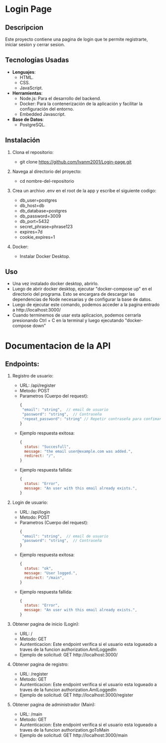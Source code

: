 # Login Page

## Descripcion 

Este proyecto contiene una pagina de login que te permite registrarte, iniciar sesion y cerrar sesion.

## Tecnologías Usadas
- **Lenguajes**:
  - HTML. 
  - CSS.
  - JavaScript.
- **Herramientas**:
  - Node.js: Para el desarrollo del backend.
  - Docker: Para la contenerización de la aplicación y facilitar la configuración del entorno.
  - Embedded Javascript.
- **Base de Datos**:
  - PostgreSQL.

## Instalación
1. Clona el repositorio:
    - git clone https://github.com/Ivanm2001/Login-page.git
     
2. Navega al directorio del proyecto:
   - cd nombre-del-repositorio

3. Crea un archivo .env en el root de la app y escribe el siguiente codigo: 
      - db_user=postgres
      - db_host=db
      - db_database=postgres
      - db_password=3009
      - db_port=5432
      - secret_phrase=phrase123
      - expires=7d
      - cookie_expires=1

4. Docker:
   - Instalar Docker Desktop.
   
  
## Uso
  - Una vez instalado docker desktop, abrirlo.
  - Luego de abrir docker desktop, ejecutar "docker-compose up" en el directorio del programa. Esto se encargara de    descargar las dependencias de Node necesarias y de configurar la base de datos.
  - Luego de ejecutar este comando, podemos acceder a la pagina entrado a http://localhost:3000/
  - Cuando terminemos de usar esta aplicacion, podemos cerrarla presionando Ctrl + C en la terminal y luego ejecutando "docker-compose down"


# Documentacion de la API 

## Endpoints: 
   1. Registro de usuario: 
        - URL: /api/register
        - Metodo: POST
        - Parametros (Cuerpo del request):
           ```javascript
          {
            "email": "string",  // email de usuario
            "password": "string",  // Contraseña
            "repeat_password": "string" // Repetir contraseña para confimarcion
          }
        - Ejemplo respuesta exitosa:
          ```javascript
          {
            status: "Succesfull",
            message: "the email user@example.com was added.",
            redirect: "/",
          }
        - Ejemplo respuesta fallida:
          ```javascript
          {
            status: "Error",
            message: "An user with this email already exists.",
          }
          
   2. Login de usuario: 
        - URL: /api/login
        - Metodo: POST
        - Parametros (Cuerpo del request):
           ```javascript
          {
            "email": "string",  // email de usuario
            "password": "string",  // Contraseña
          }
        - Ejemplo respuesta exitosa:
          ```javascript
          {
            status: "ok",
            message: "User logged.",
            redirect: "/main",
          }
        - Ejemplo respuesta fallida:
          ```javascript
          {
            status: "Error",
            message: "An user with this email already exists.",
          }
   3. Obtener pagina de inicio (Login):
        - URL: /
        - Metodo: GET
        - Auntenticacion: Este endpoint verifica si el usuario esta logueado a traves de la funcion authorization.AmILoggedIn
        - Ejemplo de solicitud: 
            GET http://localhost:3000/
   
   4. Obtener pagina de registro:
        - URL: /register
        - Metodo: GET
        - Auntenticacion: Este endpoint verifica si el usuario esta logueado a traves de la funcion authorization.AmILoggedIn
        - Ejemplo de solicitud: 
            GET http://localhost:3000/register
    
   5. Obtener pagina de administrador (Main):
        - URL: /main
        - Metodo: GET
        - Auntenticacion: Este endpoint verifica si el usuario esta logueado a traves de la funcion authorization.goToMain
        - Ejemplo de solicitud: 
            GET http://localhost:3000/main
    


